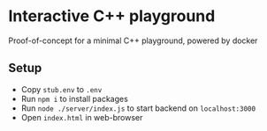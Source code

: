 # Interactive C++ playground

Proof-of-concept for a minimal C++ playground, powered by docker

## Setup

* Copy `stub.env` to `.env`
* Run `npm i` to install packages
* Run `node ./server/index.js` to start backend on `localhost:3000`
* Open `index.html` in web-browser
